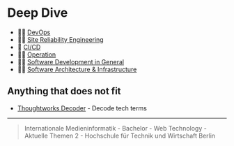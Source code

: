 # Deep Dive

- 🤹‍♀️ [DevOps](./devops.md)
- 🧙‍♀️ [Site Reliability Engineering](./sre.md)
- 🤖 [CI/CD](./ci-cd.md)
- 👩‍🚒 [Operation](./operation.md)
- 👩‍💻 [Software Development in General](./development.md)
- 👩‍🔧 [Software Architecture & Infrastructure](./software-architecture-and-infrastructure.md)


## Anything that does not fit

- [Thoughtworks Decoder](https://www.thoughtworks.com/decoder) - Decode tech terms

---

> Internationale Medieninformatik - Bachelor -
> Web Technology - Aktuelle Themen 2 -
> Hochschule für Technik und Wirtschaft Berlin
